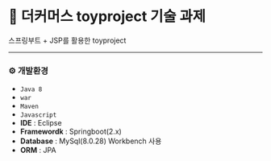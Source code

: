 # 📓 더커머스 toyproject 기술 과제
스프링부트 + JSP를 활용한 toyproject

---

### ⚙️ 개발환경
- `Java 8`
- `war`
- `Maven`
- `Javascript`
- **IDE** : Eclipse
- **Framewordk** : Springboot(2.x)
- **Database** : MySql(8.0.28) Workbench 사용
- **ORM** : JPA
